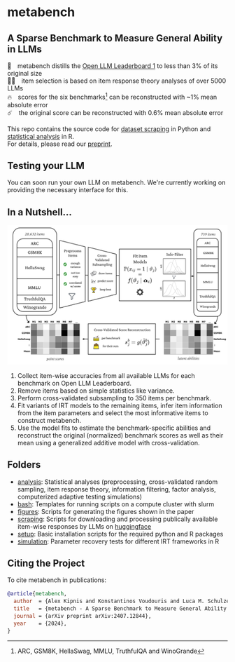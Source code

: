 # metabench
## A Sparse Benchmark to Measure General Ability in LLMs
🤗 metabench distills the [Open LLM Leaderboard 1](https://huggingface.co/spaces/open-llm-leaderboard-old/open_llm_leaderboard) to less than 3% of its original size\
🧑‍🏫 item selection is based on item response theory analyses of over 5000 LLMs\
🔥 scores for the six benchmarks[^1] can be reconstructed with ~1% mean absolute error\
☄️ the original score can be reconstructed with 0.6% mean absolute error

This repo contains the source code for [dataset scraping](scraping) in Python and [statistical analysis](analysis) in R.\
For details, please read our [preprint](https://arxiv.org/abs/2407.12844).

## Testing your LLM
You can soon run your own LLM on metabench. We're currently working on providing the necessary interface for this.

## In a Nutshell...
<img src="https://github.com/adkipnis/metabench/blob/main/figures/overview/overview.png" width="800" />

1. Collect item-wise accuracies from all available LLMs for each benchmark on Open LLM Leaderboard.
2. Remove items based on simple statistics like variance.
3. Perform cross-validated subsampling to 350 items per benchmark.
4. Fit variants of IRT models to the remaining items, infer item information from the item parameters and select the most informative items to construct metabench.
5. Use the model fits to estimate the benchmark-specific abilities and reconstruct the original (normalized) benchmark scores as well as their mean using a generalized additive model with cross-validation.

## Folders
- [analysis](analysis): Statistical analyses (preprocessing, cross-validated random sampling, item response theory, information filtering, factor analysis, computerized adaptive testing simulations)
- [bash](bash): Templates for running scripts on a compute cluster with slurm
- [figures](figures): Scripts for generating the figures shown in the paper
- [scraping](scraping): Scripts for downloading and processing publically available item-wise responses by LLMs on [huggingface](https://huggingface.co)
- [setup](setup): Basic installation scripts for the required python and R packages
- [simulation](simulation): Parameter recovery tests for different IRT frameworks in R

## Citing the Project
To cite metabench in publications:

```bibtex
@article{metabench,
  author  = {Alex Kipnis and Konstantinos Voudouris and Luca M. Schulze Buschoff and Eric Schulz},
  title   = {metabench - A Sparse Benchmark to Measure General Ability in Large Language Models},
  journal = {arXiv preprint arXiv:2407.12844},
  year    = {2024},
}
```


[^1]: ARC, GSM8K, HellaSwag, MMLU, TruthfulQA and WinoGrande
